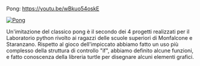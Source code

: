 Pong: https://youtu.be/wBkuo54oskE

[![Pong](https://img.youtube.com/vi/wBkuo54oskE/hqdefault.jpg)](https://youtu.be/wBkuo54oskE)

Un'imitazione del classico pong è il secondo dei 4 progetti realizzati per il Laboratorio python rivolto ai ragazzi delle scuole superiori di Monfalcone e Staranzano.
Rispetto al gioco dell'impiccato abbiamo fatto un uso più complesso della struttura di controllo  "if", abbiamo definito alcune funzioni, e fatto conoscenza della libreria turtle per disegnare alcuni elementi grafici.

